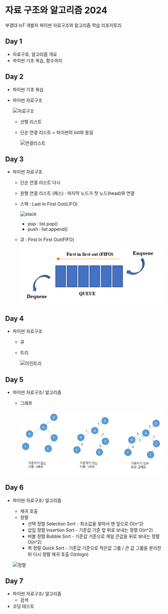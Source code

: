 # 자료 구조와 알고리즘 2024
부경대 IoT 개발자 파이썬 자료구조와 알고리즘 학습 리포지토리


## Day 1
- 자료구죠, 알고리즘 개요
- 파이썬 기초 복습, 함수까지

## Day 2
- 파이썬 기초 복습

- 파이썬 자료구조

    ![자료구조](https://t1.daumcdn.net/cfile/tistory/23202B4C53FDC5600C)

    - 선형 리스트
    - 단순 연결 리스트 = 파이썬의 list와 동일

        ![연결리스트](https://upload.wikimedia.org/wikipedia/commons/9/9c/Single_linked_list.png)

## Day 3
- 파이썬 자료구조
    - 단순 연결 리스트 다시
    - 원형 연결 리스트 (패스) : 마지막 노드가 첫 노드(head)와 연결
    - 스택 : Last In First Out(LIFO)

        ![stack](https://cs.lmu.edu/~ray/images/stack.gif)
        - pop : list.pop()
        - push : list.append()
    - 큐 : First In First Out(FIFO)

        ![queue](https://raw.githubusercontent.com/JEONGWOO0705/ds-and-algorithm/main/images/queue.png)

## Day 4
- 파이썬 자료구조
    - 큐 
    - 트리

        ![이진트리](https://kahee.github.io//assets/post_img/tree3.png)

## Day 5
- 파이썬 자료구조/ 알고리즘
    - 그래프

        ![Graph](https://raw.githubusercontent.com/JEONGWOO0705/ds-and-algorithm/main/images/graph2.png)



## Day 6
- 파이썬 자료구조/ 알고리즘
    - 재귀 호출
    - 정렬
        - 선택 정렬 Selection Sort - 최소값을 찾아서 맨 앞으로  O(n^2)
        - 삽입 정렬 Insertion Sort - 기준값 기준 앞 뒤로 보내는 정렬    O(n^2)
        - 버블 정렬 Bubble Sort - 기준값 기준으로 제일 큰값을 뒤로 보내는 정렬  O(n^2)
        - 퀵 정렬 Quick Sort - 기준값 기준으로 작은값 그룹 / 큰 값 그룹을 분리한 뒤 다시 정렬 재귀 호출 O(nlogn)

    ![정렬](https://raw.githubusercontent.com/JEONGWOO0705/ds-and-algorithm/main/images/sorting.png)


## Day 7
- 파이썬 자료구조/ 알고리즘
    - 검색
- 코딩 테스트